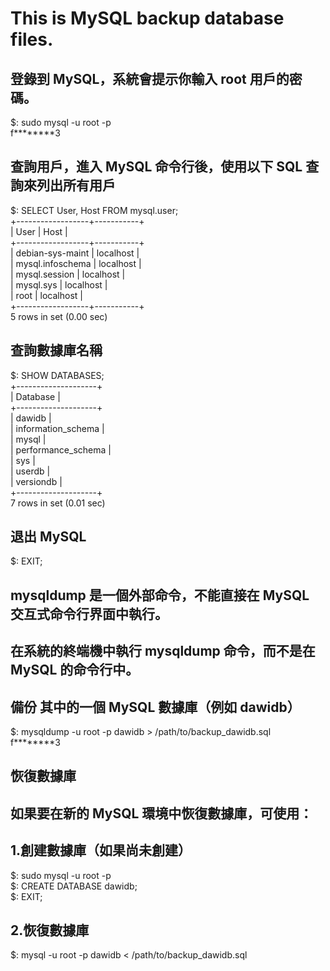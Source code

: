 # This is MySQL backup database files.   

## 登錄到 MySQL，系統會提示你輸入 root 用戶的密碼。   
$: sudo mysql -u root -p   
f********3    

## 查詢用戶，進入 MySQL 命令行後，使用以下 SQL 查詢來列出所有用戶    
$: SELECT User, Host FROM mysql.user;    
+------------------+-----------+    
| User             | Host      |    
+------------------+-----------+    
| debian-sys-maint | localhost |    
| mysql.infoschema | localhost |    
| mysql.session    | localhost |    
| mysql.sys        | localhost |    
| root             | localhost |    
+------------------+-----------+    
5 rows in set (0.00 sec)    

## 查詢數據庫名稱    
$: SHOW DATABASES;    
+--------------------+    
| Database           |     
+--------------------+    
| dawidb             |    
| information_schema |    
| mysql              |    
| performance_schema |    
| sys                |    
| userdb             |    
| versiondb          |   
+--------------------+   
7 rows in set (0.01 sec)  

## 退出 MySQL  
$: EXIT;  

## mysqldump 是一個外部命令，不能直接在 MySQL 交互式命令行界面中執行。  
## 在系統的終端機中執行 mysqldump 命令，而不是在 MySQL 的命令行中。  

## 備份 其中的一個 MySQL 數據庫（例如 dawidb）  
$: mysqldump -u root -p dawidb > /path/to/backup_dawidb.sql  
f********3   

## 恢復數據庫   
## 如果要在新的 MySQL 環境中恢復數據庫，可使用：   

## 1.創建數據庫（如果尚未創建）   
$: sudo mysql -u root -p   
$: CREATE DATABASE dawidb;  
$: EXIT;  

## 2.恢復數據庫   
$: mysql -u root -p dawidb < /path/to/backup_dawidb.sql 
 
